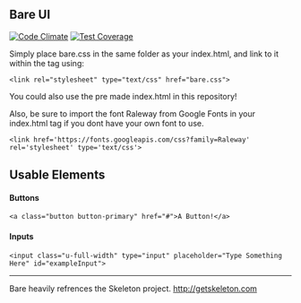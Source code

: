 ## Bare UI

[![Code Climate](https://codeclimate.com/github/bareui/bareui/badges/gpa.svg)](https://codeclimate.com/github/bareui/bareui)
[![Test Coverage](https://codeclimate.com/github/bareui/bareui/badges/coverage.svg)](https://codeclimate.com/github/bareui/bareui/coverage)


Simply place bare.css in the same folder as your index.html, and link to it within the <head> tag using:
```
<link rel="stylesheet" type="text/css" href="bare.css">
```
You could also use the pre made index.html in this repository!


Also, be sure to import the font Raleway from Google Fonts in your index.html <head> tag if you dont have your own font to use.
```
<link href='https://fonts.googleapis.com/css?family=Raleway' rel='stylesheet' type='text/css'>
```


## Usable Elements

#### Buttons
```
<a class="button button-primary" href="#">A Button!</a>
```

#### Inputs
```
<input class="u-full-width" type="input" placeholder="Type Something Here" id="exampleInput">
```

<hr>

Bare heavily refrences the Skeleton project. http://getskeleton.com
